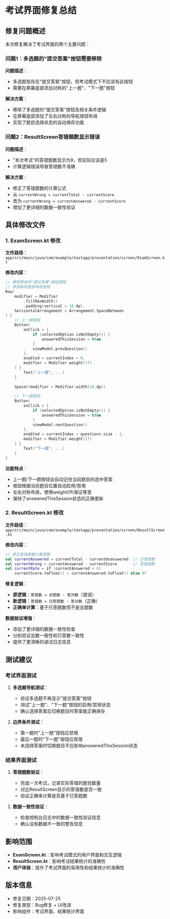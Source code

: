 # 考试界面修复总结

## 修复问题概述
本次修复解决了考试界面的两个主要问题：

### 问题1：多选题的"提交答案"按钮需要移除
**问题描述**：
- 多选题型存在"提交答案"按钮，但考试模式下不应该有此按钮
- 需要在屏幕底部添加对称的"上一题"、"下一题"按钮

**解决方案**：
- 移除了多选题的"提交答案"按钮及相关条件逻辑
- 在屏幕底部添加了左右对称的导航按钮布局
- 实现了题目选择状态的自动保存功能

### 问题2：ResultScreen答错题数显示错误
**问题描述**：
- "本次考试"的答错题数显示为9，但实际应该是5
- 计算逻辑错误导致答错数不准确

**解决方案**：
- 修正了答错题数的计算公式
- 从 `currentWrong = currentTotal - currentScore` 
- 改为 `currentWrong = currentAnswered - currentScore`
- 增加了更详细的数据一致性验证

## 具体修改文件

### 1. ExamScreen.kt 修改
**文件路径**：`app/src/main/java/com/example/testapp/presentation/screen/ExamScreen.kt`

**修改内容**：
```kotlin
// 移除原来的"提交答案"按钮逻辑
// 添加新的底部导航按钮
Row(
    modifier = Modifier
        .fillMaxWidth()
        .padding(vertical = 16.dp),
    horizontalArrangement = Arrangement.SpaceBetween
) {
    // 上一题按钮
    Button(
        onClick = {
            if (selectedOption.isNotEmpty()) {
                answeredThisSession = true
            }
            viewModel.prevQuestion()
        },
        enabled = currentIndex > 0,
        modifier = Modifier.weight(1f)
    ) {
        Text("上一题", ...)
    }
    
    Spacer(modifier = Modifier.width(16.dp))
    
    // 下一题按钮
    Button(
        onClick = {
            if (selectedOption.isNotEmpty()) {
                answeredThisSession = true
            }
            viewModel.nextQuestion()
        },
        enabled = currentIndex < questions.size - 1,
        modifier = Modifier.weight(1f)
    ) {
        Text("下一题", ...)
    }
}
```

**功能特点**：
- 上一题/下一题按钮会自动记住当前题目的选中答案
- 按钮根据当前题目位置自动启用/禁用
- 左右对称布局，使用weight(1f)保证等宽
- 保持了answeredThisSession状态的正确更新

### 2. ResultScreen.kt 修改
**文件路径**：`app/src/main/java/com/example/testapp/presentation/screen/ResultScreen.kt`

**修改内容**：
```kotlin
// 修正答错题数计算逻辑
val currentAnswered = currentTotal - currentUnanswered  // 已答题数
val currentWrong = currentAnswered - currentScore       // 答错题数
val currentRate = if (currentAnswered > 0) 
    currentScore.toFloat() / currentAnswered.toFloat() else 0f
```

**修复逻辑**：
- **原逻辑**：`答错数 = 总题数 - 答对数`（错误）
- **新逻辑**：`答错数 = 已答题数 - 答对数`（正确）
- **正确率计算**：基于已答题数而不是总题数

**数据验证增强**：
- 添加了更详细的数据一致性检查
- 分别验证总数一致性和已答数一致性
- 提供了更清晰的调试日志信息

## 测试建议

### 考试界面测试
1. **多选题导航测试**：
   - 验证多选题不再显示"提交答案"按钮
   - 测试"上一题"、"下一题"按钮的启用/禁用状态
   - 确认选择答案后切换题目时答案能正确保存

2. **边界条件测试**：
   - 第一题时"上一题"按钮应禁用
   - 最后一题时"下一题"按钮应禁用
   - 未选择答案时切换题目不应影响answeredThisSession状态

### 结果界面测试
1. **答错题数验证**：
   - 完成一次考试，记录实际答错的题目数量
   - 对比ResultScreen显示的答错数是否一致
   - 验证正确率计算是否基于已答题数

2. **数据一致性验证**：
   - 检查控制台日志中的数据一致性验证信息
   - 确认没有数据不一致的警告信息

## 影响范围
- **ExamScreen.kt**：影响考试模式的用户界面和交互逻辑
- **ResultScreen.kt**：影响考试结果统计的准确性
- **用户体验**：提升了考试界面的易用性和结果统计的准确性

## 版本信息
- 修复日期：2025-07-25
- 修复类型：Bug修复 + UI改进
- 影响组件：考试界面、结果统计界面
